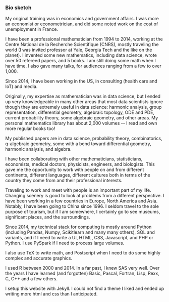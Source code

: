 ### Bio sketch

My original training was in economics and government affairs. I was more an economist or econometrician, and did some noted work on the cost of unemployment in France.

I have been a professional mathematician from 1994 to 2014, working at the Centre National de la Recherche Scientifique (CNRS), mostly traveling the world (I was invited professor at Yale, Georgia Tech and the like on the planet). I invented some new mathematics, including data science, wrote over 50 refereed papers, and 5 books. I am still doing some math when I have time. I also gave many talks, for audiences ranging from a few to over 1,000.

Since 2014, I have been working in the US, in consulting (health care and IoT) and media.

Originally, my expertise as mathematician was in data science, but I ended up very knowledgeable in many other areas that most data scientists ignore though they are extremely useful in data science: harmonic analysis, group representation, differential geometry, algebraic topology, ODE and PDE, current probability theory, some algebraic geometry, and other areas. My personal mathematics library has about 2,000 volumes -- I read and own more regular books too!

My published papers are in data science, probability theory, combinatorics, q-algebraic geometry, some with a bend toward differential geometry, harmonic analysis, and algebra.

I have been collaborating with other mathematicians, statisticians, economists, medical doctors, physicists, engineers, and biologists. This gave me the opportunity to work with people on and from different continents, different languages, different cultures both in terms of the country they come from and their professional interests.

Traveling to work and meet with people is an important part of my life. Changing scenery is good to look at problems from a different perspective. I have been working in a few countries in Europe, North America and Asia. Notably, I have been going to China since 1996. I seldom travel to the sole purpose of tourism, but if I am somewhere, I certainly go to see museums, significant places, and the surroundings.

Since 2014, my technical stack for computing is mostly around Python (including Pandas, Numpy, Scikitlearn and many many others), SQL and variants, and if I need to write a UI, HTML, CSS, Javascript, and PHP or Python. I use PySpark if I need to process large volumes.

I also use TeX to write math, and Postscript when I need to do some highly complex and accurate graphics. 

I used R between 2000 and 2014. In a far past, I knew SAS very well. Over the years I have learned (and forgotten) Basic, Pascal, Fortran, Lisp, Rexx, C, C++ and a few others. 

I setup this website with Jekyll. I could not find a theme I liked and ended up writing more html and css than I anticipated.